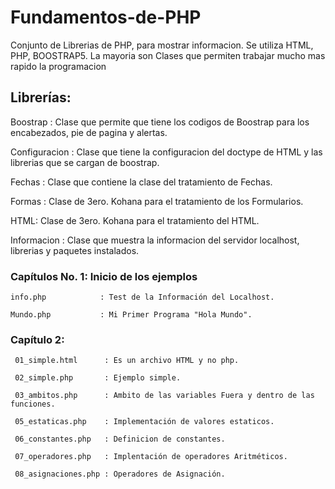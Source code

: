 # Fundamentos-de-PHP
Conjunto de Librerias de PHP, para mostrar informacion. Se utiliza HTML, PHP, BOOSTRAP5. La mayoria son Clases que permiten trabajar mucho mas rapido la programacion


## Librerías:

Boostrap : Clase que permite que tiene los codigos de Boostrap para los encabezados, pie de pagina y alertas.

Configuracion : Clase que tiene la configuracion del doctype de HTML y las librerias que se cargan de boostrap.

Fechas : Clase que contiene la clase del tratamiento de Fechas.

Formas : Clase de 3ero. Kohana para el tratamiento de los Formularios.

HTML: Clase de 3ero. Kohana para el tratamiento del HTML.

Informacion : Clase que muestra la informacion del servidor localhost, librerias y paquetes instalados.

### Capítulos No. 1: Inicio de los ejemplos 
  ```
  info.php            : Test de la Información del Localhost.
  
  Mundo.php           : Mi Primer Programa "Hola Mundo".
  ```  
### Capítulo 2:  
 ```
  01_simple.html      : Es un archivo HTML y no php.
  
  02_simple.php       : Ejemplo simple.
  
  03_ambitos.php      : Ambito de las variables Fuera y dentro de las funciones.
  
  05_estaticas.php    : Implementación de valores estaticos.
  
  06_constantes.php   : Definicion de constantes.
  
  07_operadores.php   : Implentación de operadores Aritméticos.
  
  08_asignaciones.php : Operadores de Asignación.
   ```
